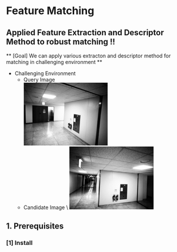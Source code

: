 # Feature Matching
## Applied Feature Extraction and Descriptor Method to robust matching !!
** [Goal] We can apply various extracton and descriptor method for matching in challenging environment **
- Challenging Environment 
   - Query Image \
      <img src="./query.png" width=50% height=50% title="Query Image"/>  
   - Candidate Image \ 
      <img src="./cand.png" width=50% height=50% title="Candidate Image"/>  

## 1. Prerequisites
### [1] Install 
